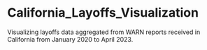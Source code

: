 # California_Layoffs_Visualization
Visualizing layoffs data aggregated from WARN reports received in California from January 2020 to April 2023.
